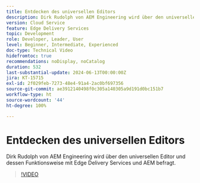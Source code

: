 ```yaml
---
title: Entdecken des universellen Editors
description: Dirk Rudolph von AEM Engineering wird über den universellen Editor und Edge Delivery Services befragt.
version: Cloud Service
feature: Edge Delivery Services
topic: Development
role: Developer, Leader, User
level: Beginner, Intermediate, Experienced
doc-type: Technical Video
hidefromtoc: true
recommendations: noDisplay, noCatalog
duration: 532
last-substantial-update: 2024-06-13T00:00:00Z
jira: KT-15715
exl-id: 2f029feb-7273-48e4-91a4-2ac0bf697356
source-git-commit: ae3912140498f0c305a140305a9d191d0bc151b7
workflow-type: ht
source-wordcount: '44'
ht-degree: 100%

---
```


# Entdecken des universellen Editors

Dirk Rudolph von AEM Engineering wird über den universellen Editor und dessen Funktionsweise mit Edge Delivery Services und AEM befragt.

>[!VIDEO](https://video.tv.adobe.com/v/3429656/?learn=on)

